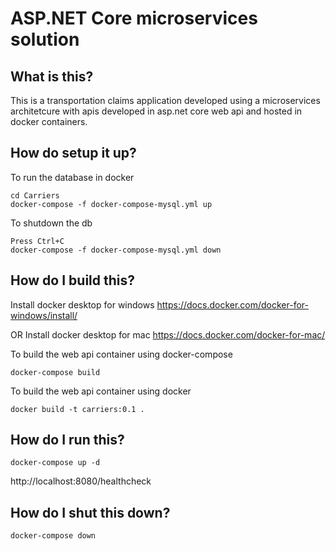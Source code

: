 # ASP.NET Core microservices solution

## What is this? 
This is a transportation claims application developed using a 
microservices architetcure with apis developed in asp.net core web api 
and hosted in docker containers.

## How do setup it up?
To run the database in docker
```
cd Carriers
docker-compose -f docker-compose-mysql.yml up
```

To shutdown the db
```
Press Ctrl+C
docker-compose -f docker-compose-mysql.yml down
```

## How do I build this?
Install docker desktop for windows
https://docs.docker.com/docker-for-windows/install/

OR 
Install docker desktop for mac
https://docs.docker.com/docker-for-mac/

To build the web api container using docker-compose
```
docker-compose build
```

To build the web api container using docker
```
docker build -t carriers:0.1 .
```


## How do I run this?
```
docker-compose up -d
```

http://localhost:8080/healthcheck

## How do I shut this down?
```
docker-compose down
```
